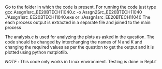 Go to the folder in which the code is present.
For running the code just type 
gcc Assgn1src_EE20BTECH11040.c -o Assgn2Src_EE20BTECH11040
./Assgn1src_EE20BTECH11040.exe or ./Assgn1src_EE20BTECH11040
The each process output is extracted in a separate file and joined to the main process

The analysis.c is used for analyzing the plots as asked in the question.
The code should be changed by interchanging the names of N and K and changing the required values as per the question to get the output and it is plotted using python matplotlib.


*NOTE* : This code only works in Linux environment.
Testing is done in Repl.it